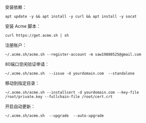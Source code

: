 安装依赖：
```
apt update -y && apt install -y curl && apt install -y socat
```

安装 Acme 脚本：
```
curl https://get.acme.sh | sh
```

注册账户：
```
~/.acme.sh/acme.sh --register-account -m saw19880525@gmail.com
```

80端口空闲验证申请：
```
~/.acme.sh/acme.sh  --issue -d yourdomain.com  --standalone
```

移动到指定目录：
```
~/.acme.sh/acme.sh --installcert -d yourdomain.com --key-file /root/private.key --fullchain-file /root/cert.crt
```

开启自动更新：
```
~/.acme.sh/acme.sh  --upgrade  --auto-upgrade

